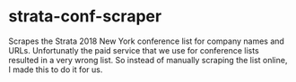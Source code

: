 # strata-conf-scraper
Scrapes the Strata 2018 New York conference list for company names and URLs. Unfortunatly the paid service that we use for conference lists resulted in a very wrong list. So instead of manually scraping the list online, I made this to do it for us.
